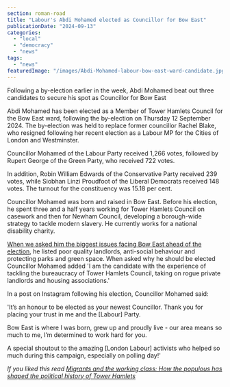 ```yaml
---
section: roman-road
title: "Labour's Abdi Mohamed elected as Councillor for Bow East"
publicationDate: "2024-09-13"
categories: 
  - "local"
  - "democracy"
  - "news"
tags: 
  - "news"
featuredImage: "/images/Abdi-Mohamed-labour-bow-east-ward-candidate.jpg"
---
```


Following a by-election earlier in the week, Abdi Mohamed beat out three candidates to secure his spot as Councillor for Bow East

Abdi Mohamed has been elected as a Member of Tower Hamlets Council for the Bow East ward, following the by-election on Thursday 12 September 2024. The by-election was held to replace former councillor Rachel Blake, who resigned following her recent election as a Labour MP for the Cities of London and Westminster.

Councillor Mohamed of the Labour Party received 1,266 votes, followed by Rupert George of the Green Party, who received 722 votes.

In addition, Robin William Edwards of the Conservative Party received 239 votes, while Siobhan Linzi Proudfoot of the Liberal Democrats received 148 votes. The turnout for the constituency was 15.18 per cent.

Councillor Mohamed was born and raised in Bow East. Before his election, he spent three and a half years working for Tower Hamlets Council on casework and then for Newham Council, developing a borough-wide strategy to tackle modern slavery. He currently works for a national disability charity.

[When we asked him the biggest issues facing Bow East ahead of the election](https://romanroadlondon.com/september-2024-by-election-bow-east-explained/), he listed poor quality landlords, anti-social behaviour and protecting parks and green space. When asked why he should be elected Councillor Mohamed added 'I am the candidate with the experience of tackling the bureaucracy of Tower Hamlets Council, taking on rogue private landlords and housing associations.'

In a post on Instagram following his election, Councillor Mohamed said:

'It’s an honour to be elected as your newest Councillor. Thank you for placing your trust in me and the \[Labour\] Party.

Bow East is where I was born, grew up and proudly live - our area means so much to me, I’m determined to work hard for you.

A special shoutout to the amazing \[London Labour\] activists who helped so much during this campaign, especially on polling day!'

_If you liked this read [Migrants and the working class: How the populous has shaped the political history of Tower Hamlets](https://romanroadlondon.com/political-history-tower-hamlets/)_
